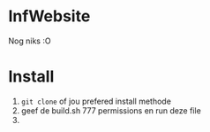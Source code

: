# InfWebsite
Nog niks :O

# Install
1. ``git clone`` of jou prefered install methode
2. geef de build.sh 777 permissions en run deze file
3. 
